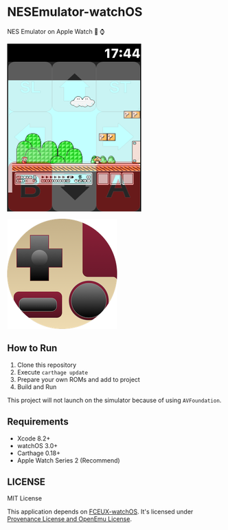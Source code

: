 # NESEmulator-watchOS

NES Emulator on Apple Watch :space_invader: :watch:

![](Documentation/Images/screenshot.png)

![](Documentation/Images/icon.png)

## How to Run

1. Clone this repository
2. Execute `carthage update`
3. Prepare your own ROMs and add to project
4. Build and Run

This project will not launch on the simulator because of using `AVFoundation`.

## Requirements

- Xcode 8.2+
- watchOS 3.0+ 
- Carthage 0.18+
- Apple Watch Series 2 (Recommend)

## LICENSE

MIT License

This application depends on [FCEUX-watchOS](https://github.com/giginet/FCEUX-watchOS).
It's licensed under [Provenance License and OpenEmu License](https://github.com/giginet/FCEUX-watchOS/blob/master/LICENSE).
